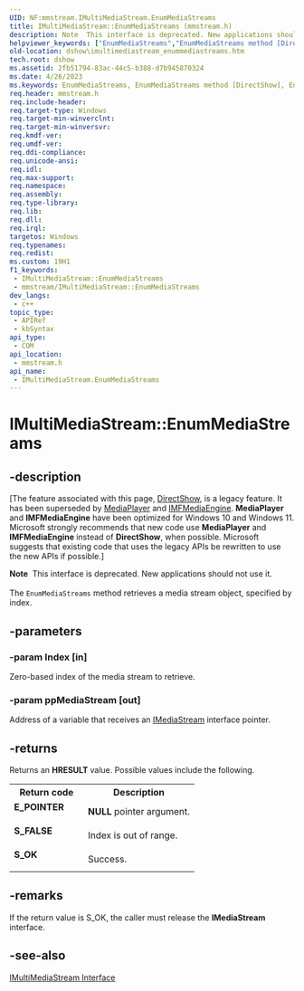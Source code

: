 ```yaml
---
UID: NF:mmstream.IMultiMediaStream.EnumMediaStreams
title: IMultiMediaStream::EnumMediaStreams (mmstream.h)
description: Note  This interface is deprecated. New applications should not use it. The EnumMediaStreams method retrieves a media stream object, specified by index.
helpviewer_keywords: ["EnumMediaStreams","EnumMediaStreams method [DirectShow]","EnumMediaStreams method [DirectShow]","IMultiMediaStream interface","IMultiMediaStream interface [DirectShow]","EnumMediaStreams method","IMultiMediaStream.EnumMediaStreams","IMultiMediaStream::EnumMediaStreams","IMultiMediaStreamEnumMediaStreams","dshow.imultimediastream_enummediastreams","mmstream/IMultiMediaStream::EnumMediaStreams"]
old-location: dshow\imultimediastream_enummediastreams.htm
tech.root: dshow
ms.assetid: 2fb51794-83ac-44c5-b388-d7b945870324
ms.date: 4/26/2023
ms.keywords: EnumMediaStreams, EnumMediaStreams method [DirectShow], EnumMediaStreams method [DirectShow],IMultiMediaStream interface, IMultiMediaStream interface [DirectShow],EnumMediaStreams method, IMultiMediaStream.EnumMediaStreams, IMultiMediaStream::EnumMediaStreams, IMultiMediaStreamEnumMediaStreams, dshow.imultimediastream_enummediastreams, mmstream/IMultiMediaStream::EnumMediaStreams
req.header: mmstream.h
req.include-header: 
req.target-type: Windows
req.target-min-winverclnt: 
req.target-min-winversvr: 
req.kmdf-ver: 
req.umdf-ver: 
req.ddi-compliance: 
req.unicode-ansi: 
req.idl: 
req.max-support: 
req.namespace: 
req.assembly: 
req.type-library: 
req.lib: 
req.dll: 
req.irql: 
targetos: Windows
req.typenames: 
req.redist: 
ms.custom: 19H1
f1_keywords:
 - IMultiMediaStream::EnumMediaStreams
 - mmstream/IMultiMediaStream::EnumMediaStreams
dev_langs:
 - c++
topic_type:
 - APIRef
 - kbSyntax
api_type:
 - COM
api_location:
 - mmstream.h
api_name:
 - IMultiMediaStream.EnumMediaStreams
---
```


# IMultiMediaStream::EnumMediaStreams


## -description

\[The feature associated with this page, [DirectShow](/windows/win32/directshow/directshow), is a legacy feature. It has been superseded by [MediaPlayer](/uwp/api/Windows.Media.Playback.MediaPlayer) and [IMFMediaEngine](/windows/win32/api/mfmediaengine/nn-mfmediaengine-imfmediaengine). **MediaPlayer** and **IMFMediaEngine** have been optimized for Windows 10 and Windows 11. Microsoft strongly recommends that new code use **MediaPlayer** and **IMFMediaEngine** instead of **DirectShow**, when possible. Microsoft suggests that existing code that uses the legacy APIs be rewritten to use the new APIs if possible.\]

<div class="alert"><b>Note</b>  This interface is deprecated. New applications should not use it.</div>
<div> </div>
The <code>EnumMediaStreams</code> method retrieves a media stream object, specified by index.

## -parameters

### -param Index [in]

Zero-based index of the media stream to retrieve.

### -param ppMediaStream [out]

Address of a variable that receives an <a href="/windows/desktop/api/mmstream/nn-mmstream-imediastream">IMediaStream</a> interface pointer.

## -returns

Returns an <b>HRESULT</b> value. Possible values include the following.

<table>
<tr>
<th>Return code</th>
<th>Description</th>
</tr>
<tr>
<td width="40%">
<dl>
<dt><b>E_POINTER</b></dt>
</dl>
</td>
<td width="60%">
<b>NULL</b> pointer argument.

</td>
</tr>
<tr>
<td width="40%">
<dl>
<dt><b>S_FALSE</b></dt>
</dl>
</td>
<td width="60%">
Index is out of range.

</td>
</tr>
<tr>
<td width="40%">
<dl>
<dt><b>S_OK</b></dt>
</dl>
</td>
<td width="60%">
Success.

</td>
</tr>
</table>

## -remarks

If the return value is S_OK, the caller must release the <b>IMediaStream</b> interface.

## -see-also

<a href="/windows/desktop/api/mmstream/nn-mmstream-imultimediastream">IMultiMediaStream Interface</a>